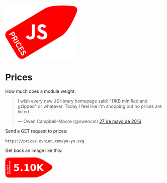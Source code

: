 ![Prices logo](https://raw.githubusercontent.com/santiagogil/prices/master/prices.png)
# Prices
How much does a module weight.
<blockquote class="twitter-tweet" data-lang="es"><p lang="en" dir="ltr">I wish every new JS library homepage said: &quot;11KB minified and gzipped&quot; or whatever. Today I feel like I&#39;m shopping but no prices are listed</p>&mdash; Owen Campbell-Moore (@owencm) <a href="https://twitter.com/owencm/status/735993792222760961">27 de mayo de 2016</a></blockquote>

Send a GET request to prices:

`https://prices.ovnion.com/yo-yo.svg`

Get back an image like this:

![yo-yo price](https://raw.githubusercontent.com/santiagogil/prices/master/yo-yo.png)
